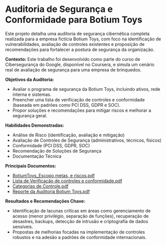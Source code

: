 # Auditoria de Segurança e Conformidade para Botium Toys

Este projeto detalha uma auditoria de segurança cibernética completa realizada para a empresa fictícia Botium Toys, com foco na identificação de vulnerabilidades, avaliação de controles existentes e proposição de recomendações para fortalecer a postura de segurança da organização.

**Contexto:** Este trabalho foi desenvolvido como parte do curso de Cibersegurança do Google, disponível no Coursera, e simula um cenário real de avaliação de segurança para uma empresa de brinquedos.

**Objetivos da Auditoria:**
*   Avaliar o programa de segurança da Botium Toys, incluindo ativos, rede interna e sistemas.
*   Preencher uma lista de verificação de controles e conformidade (baseada em padrões como PCI DSS, GDPR e SOC).
*   Propor soluções e recomendações para mitigar riscos e melhorar a segurança geral.

**Habilidades Demonstradas:**
*   Análise de Risco (identificação, avaliação e mitigação)
*   Avaliação de Controles de Segurança (administrativos, técnicos, físicos)
*   Conformidade (PCI DSS, GDPR, SOC)
*   Recomendação de Soluções de Segurança
*   Documentação Técnica

**Principais Documentos:**
*   [BotiumToys_Escopo,metas, e riscos.pdf](../../auditoria-botium-toys/Botium%20Toys_%20Escopo%2C%20metas%2C%20e%20riscos.pdf)
*   [Lista de Verificação de controles e conformidade.pdf](../../auditoria-botium-toys/Lista%20de%20Verifica%C3%A7%C3%A3o%20de%20controles%20e%20conformidade.pdf)
*   [Categorias de Controle.pdf](../../auditoria-botium-toys/Categorias%20de%20Controle.pdf)
*   [Reporte da Auditoria Botium Toys.pdf](../../auditoria-botium-toys/Reporte%20da%20Auditoria%20Botium%20Toys.pdf)

**Resultados e Recomendações Chave:**
*   Identificação de lacunas críticas em áreas como gerenciamento de acesso (menor privilégio, separação de funções), recuperação de desastres, backups, detecção de intrusão e criptografia de dados sensíveis.
*   Propostas de melhorias focadas na implementação de controles robustos e na adesão a padrões de conformidade internacionais.

